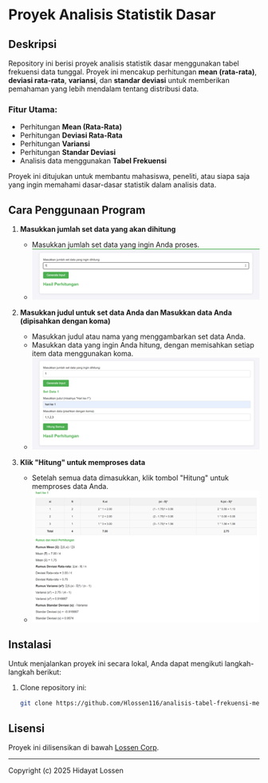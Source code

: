 # Proyek Analisis Statistik Dasar

## Deskripsi

Repository ini berisi proyek analisis statistik dasar menggunakan tabel frekuensi data tunggal. Proyek ini mencakup perhitungan **mean (rata-rata)**, **deviasi rata-rata**, **variansi**, dan **standar deviasi** untuk memberikan pemahaman yang lebih mendalam tentang distribusi data.

### Fitur Utama:
- Perhitungan **Mean (Rata-Rata)**
- Perhitungan **Deviasi Rata-Rata**
- Perhitungan **Variansi**
- Perhitungan **Standar Deviasi**
- Analisis data menggunakan **Tabel Frekuensi**

Proyek ini ditujukan untuk membantu mahasiswa, peneliti, atau siapa saja yang ingin memahami dasar-dasar statistik dalam analisis data.

## Cara Penggunaan Program

1. **Masukkan jumlah set data yang akan dihitung**
   - Masukkan jumlah set data yang ingin Anda proses.
   - ![Contoh Masukan Jumlah Set Data](Img/gambar1.png)

2. **Masukkan judul untuk set data Anda dan Masukkan data Anda (dipisahkan dengan koma)**
   - Masukkan judul atau nama yang menggambarkan set data Anda.
   - Masukkan data yang ingin Anda hitung, dengan memisahkan setiap item data menggunakan koma.
   - ![Contoh Masukan Judul Set Data](Img/gambar2.png)

3. **Klik "Hitung" untuk memproses data**
   - Setelah semua data dimasukkan, klik tombol "Hitung" untuk memproses data Anda.
   - ![Contoh Klik Hitung](Img/gambar3.png)

## Instalasi

Untuk menjalankan proyek ini secara lokal, Anda dapat mengikuti langkah-langkah berikut:

1. Clone repository ini:
   ```bash
   git clone https://github.com/Hlossen116/analisis-tabel-frekuensi-mean-variasi-standar-deviasi.git
   ```

## Lisensi

Proyek ini dilisensikan di bawah [Lossen Corp](LICENSE).

---
Copyright (c) 2025 Hidayat Lossen

